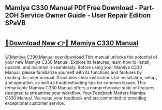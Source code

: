 ## Mamiya C330 Manual PDf Free Download - Part-2OH Service Owner Guide - User Repair Edition SPaVB

# <h2><a href="http://bc34710.oget.top/?id=Mamiya+C330+Manual">🔗Download New 👉🔴 Mamiya C330 Manual</a></h2>

[![Mamiya C330 Manual new download](https://i.imgur.com/5g1atiW.png)](http://bc34710.oget.top/?id=Mamiya+C330+Manual)
This manual unlocks the potential of your new Mamiya C330 Manual. Explore its features, learn how to install, operate, and maintain it seamlessly. Before using your Mamiya C330 Manual, please familiarize yourself with its functions and features by reading this user manual. It includes clear instructions for installation, setup, and operation, as well as troubleshooting tips for common issues. This remarkable Mamiya C330 Manual offers a comprehensive suite of features designed to streamline your workflow. Your Feedback Matters Mamiya C330 Manual. We value your feedback and are committed to providing exceptional customer service.
